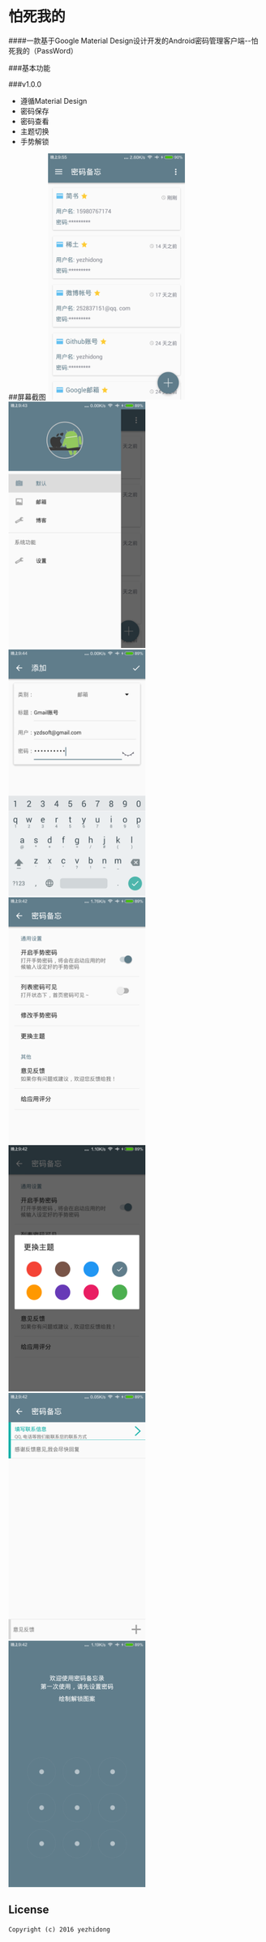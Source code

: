 # 怕死我的

####一款基于Google Material Design设计开发的Android密码管理客户端--怕死我的（PassWord）

###基本功能

###v1.0.0
 * 遵循Material Design
 * 密码保存
 * 密码查看
 * 主题切换
 * 手势解锁

##屏幕截图
<img src="/screenshots/index.png" alt="screenshot" title="screenshot" width="270" height="486" />
<img src="/screenshots/nav.png" alt="screenshot" title="screenshot" width="270" height="486" />
<img src="/screenshots/add.png" alt="screenshot" title="screenshot" width="270" height="486" />
<img src="/screenshots/setting.png" alt="screenshot" title="screenshot" width="270" height="486" />
<img src="/screenshots/theme.png" alt="screenshot" title="screenshot" width="270" height="486" />
<img src="/screenshots/fb.png" alt="screenshot" title="screenshot" width="270" height="486" />
<img src="/screenshots/gesture.png" alt="screenshot" title="screenshot" width="270" height="486" />
## License
```
Copyright (c) 2016 yezhidong
```
